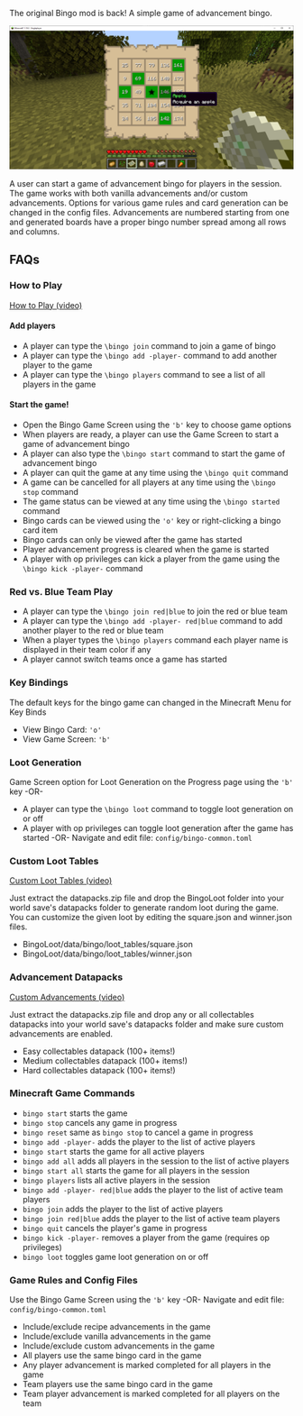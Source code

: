 The original Bingo mod is back! A simple game of advancement bingo.

![A game of Bingo in progress.](https://github.com/J78FDK42/Bingo/raw/main/screenshots/screenshot-in-progress.png "A game of Bingo in progress.")

A user can start a game of advancement bingo for players in the session. The game works with both vanilla advancements and/or custom advancements. Options for various game rules and card generation can be changed in the config files. Advancements are numbered starting from one and generated boards have a proper bingo number spread among all rows and columns.

## FAQs ##


### How to Play ###

[How to Play (video)](https://youtu.be/04HSqShVT68 "How to Play (video)")


#### Add players

* A player can type the `\bingo join` command to join a game of bingo
* A player can type the `\bingo add -player-` command to add another player to the game
* A player can type the `\bingo players` command to see a list of all players in the game


#### Start the game! 

* Open the Bingo Game Screen using the `'b'` key to choose game options
* When players are ready, a player can use the Game Screen to start a game of advancement bingo
* A player can also type the `\bingo start` command to start the game of advancement bingo
* A player can quit the game at any time using the `\bingo quit` command
* A game can be cancelled for all players at any time using the `\bingo stop` command
* The game status can be viewed at any time using the `\bingo started` command
* Bingo cards can be viewed using the `'o'` key or right-clicking a bingo card item
* Bingo cards can only be viewed after the game has started
* Player advancement progress is cleared when the game is started
* A player with op privileges can kick a player from the game using the `\bingo kick -player-` command


### Red vs. Blue Team Play ###

* A player can type the `\bingo join red|blue` to join the red or blue team
* A player can type the `\bingo add -player- red|blue` command to add another player to the red or blue team
* When a player types the `\bingo players` command each player name is displayed in their team color if any
* A player cannot switch teams once a game has started


### Key Bindings ###

The default keys for the bingo game can changed in the Minecraft Menu for Key Binds

* View Bingo Card: `'o'`
* View Game Screen: `'b'`
 

### Loot Generation ###

Game Screen option for Loot Generation on the Progress page using the `'b'` key
-OR-
* A player can type the `\bingo loot` command to toggle loot generation on or off
* A player with op privileges can toggle loot generation after the game has started
-OR-
Navigate and edit file: `config/bingo-common.toml` 


### Custom Loot Tables ###

[Custom Loot Tables (video)](https://youtu.be/qXyW3msLbgQ "Custom Loot Tables (video)")

Just extract the datapacks.zip file and drop the BingoLoot folder into your world save's datapacks folder to generate random loot during the game. You can customize the given loot by editing the square.json and winner.json files.

* BingoLoot/data/bingo/loot_tables/square.json
* BingoLoot/data/bingo/loot_tables/winner.json


### Advancement Datapacks ###

[Custom Advancements (video)](https://youtu.be/qXyW3msLbgQ "Custom Advancements (video)")

Just extract the datapacks.zip file and drop any or all collectables datapacks into your world save's datapacks folder and make sure custom advancements are enabled.

* Easy collectables datapack (100+ items!)
* Medium collectables datapack (100+ items!)
* Hard collectables datapack (100+ items!)


### Minecraft Game Commands ###


* `bingo start` starts the game
* `bingo stop` cancels any game in progress
* `bingo reset` same as `bingo stop` to cancel a game in progress
* `bingo add -player-` adds the player to the list of active players
* `bingo start` starts the game for all active players
* `bingo add all` adds all players in the session to the list of active players
* `bingo start all` starts the game for all players in the session
* `bingo players` lists all active players in the session
* `bingo add -player- red|blue` adds the player to the list of active team players
* `bingo join` adds the player to the list of active players
* `bingo join red|blue` adds the player to the list of active team players
* `bingo quit` cancels the player's game in progress
* `bingo kick -player-` removes a player from the game (requires op privileges)
* `bingo loot` toggles game loot generation on or off


### Game Rules and Config Files ###

Use the Bingo Game Screen using the `'b'` key
-OR-
Navigate and edit file: `config/bingo-common.toml` 

* Include/exclude recipe advancements in the game
* Include/exclude vanilla advancements in the game
* Include/exclude custom advancements in the game
* All players use the same bingo card in the game
* Any player advancement is marked completed for all players in the game
* Team players use the same bingo card in the game
* Team player advancement is marked completed for all players on the team


